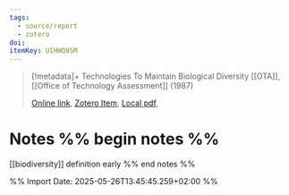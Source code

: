```yaml
---
tags:
  - source/report
  - zotero
doi: 
itemKey: UIHWQ8SM
---
```

>[!metadata]+
> Technologies To Maintain Biological Diversity
> [[OTA]], 
> [[Office of Technology Assessment]] (1987)
> 
> [Online link](), [Zotero Item](zotero://select/library/items/UIHWQ8SM), [Local pdf](file://C:/Users/aburg/Documents/references/zotero/storage/LVP2AAZ3/Food_TechnologiesMaintain.pdf), 

# Notes %% begin notes %%
[[biodiversity]] definition early
%% end notes %%




%% Import Date: 2025-05-26T13:45:45.259+02:00 %%
